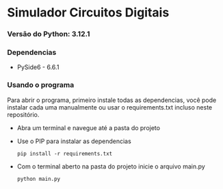 # Simulador Circuitos Digitais
### Versão do Python: 3.12.1

### Dependencias
* PySide6 - 6.6.1

### Usando o programa
Para abrir o programa, primeiro instale todas as dependencias, você pode instalar cada uma manualmente ou usar o requirements.txt incluso neste repositório.
* Abra um terminal e navegue até a pasta do projeto
* Use o PIP para instalar as dependencias

    ~~~
    pip install -r requirements.txt
    ~~~

* Com o terminal aberto na pasta do projeto inicie o arquivo main.py

    ~~~
    python main.py
    ~~~